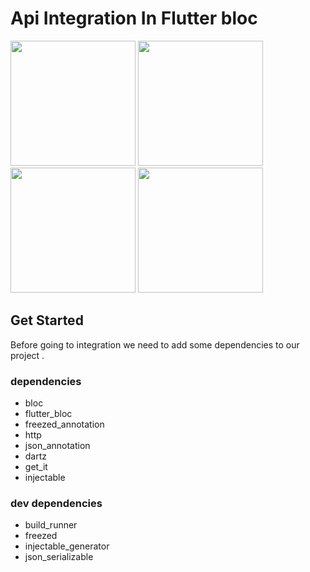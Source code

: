 # Api Integration In Flutter bloc

<p float="left">
    <img src="https://ik.imagekit.io/vun0le607a/Github/Flutter_bloc_tutorial_/Api_integration_/Screenshot_20230109-151658_VJOw0o-7j.jpg?ik-sdk-version=javascript-1.4.3&updatedAt=1673257846931" width="200" />
  <img src="https://ik.imagekit.io/vun0le607a/Github/Flutter_bloc_tutorial_/Api_integration_/Screenshot_20230109-151706_eIFc23VgZ.jpg?ik-sdk-version=javascript-1.4.3&updatedAt=1673257846896" width="200" />
  <img src="https://ik.imagekit.io/vun0le607a/Github/Flutter_bloc_tutorial_/Api_integration_/Screenshot_20230109-151710_2TAEdOJ6N.jpg?ik-sdk-version=javascript-1.4.3&updatedAt=1673257846942" width="200" /> 
  <img src="https://ik.imagekit.io/vun0le607a/Github/Flutter_bloc_tutorial_/Api_integration_/Screenshot_20230109-151716_rMYGUbjVdv.jpg?ik-sdk-version=javascript-1.4.3&updatedAt=1673257845013" width="200" />
</p>


## Get Started

Before going to integration we need to add some dependencies to our project .

### dependencies

* bloc
* flutter_bloc
* freezed_annotation
* http
* json_annotation
* dartz
* get_it
* injectable

### dev dependencies

* build_runner
* freezed
* injectable_generator
* json_serializable



